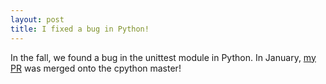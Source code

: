 ```yaml
---
layout: post
title: I fixed a bug in Python!
---
```


In the fall, we found a bug in the unittest module in Python.
In January, [my PR](https://github.com/python/cpython/pull/17409) was merged onto the cpython master!